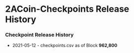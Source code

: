# 2ACoin-Checkpoints Release History

### Checkpoint Release History
- 2021-05-12 - checkpoints.csv as of Block **962,800**
